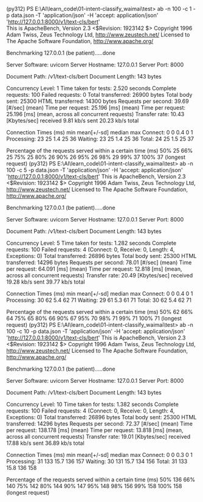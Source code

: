 (py312) PS E:\AI\learn_code\01-intent-classify_waimai\test> ab -n 100 -c 1 -p data.json -T 'application/json' -H 'accept: application/json' 'http://127.0.0.1:8000/v1/text-cls/bert'  
This is ApacheBench, Version 2.3 <$Revision: 1923142 $>
Copyright 1996 Adam Twiss, Zeus Technology Ltd, http://www.zeustech.net/
Licensed to The Apache Software Foundation, http://www.apache.org/

Benchmarking 127.0.0.1 (be patient).....done


Server Software:        uvicorn
Server Hostname:        127.0.0.1
Server Port:            8000

Document Path:          /v1/text-cls/bert
Document Length:        143 bytes

Concurrency Level:      1
Time taken for tests:   2.520 seconds
Complete requests:      100
Failed requests:        0
Total transferred:      26900 bytes
Total body sent:        25300
HTML transferred:       14300 bytes
Requests per second:    39.69 [#/sec] (mean)
Time per request:       25.196 [ms] (mean)
Time per request:       25.196 [ms] (mean, across all concurrent requests)
Transfer rate:          10.43 [Kbytes/sec] received
                        9.81 kb/s sent
                        20.23 kb/s total

Connection Times (ms)
              min  mean[+/-sd] median   max
Connect:        0    0   0.4      0       1
Processing:    23   25   1.4     25      36
Waiting:       23   25   1.4     25      36
Total:         24   25   1.5     25      37

Percentage of the requests served within a certain time (ms)
  50%     25
  66%     25
  75%     25
  80%     26
  90%     26
  95%     26
  98%     29
  99%     37
 100%     37 (longest request)
(py312) PS E:\AI\learn_code\01-intent-classify_waimai\test> ab -n 100 -c 5 -p data.json -T 'application/json' -H 'accept: application/json' 'http://127.0.0.1:8000/v1/text-cls/bert'
This is ApacheBench, Version 2.3 <$Revision: 1923142 $>
Copyright 1996 Adam Twiss, Zeus Technology Ltd, http://www.zeustech.net/
Licensed to The Apache Software Foundation, http://www.apache.org/

Benchmarking 127.0.0.1 (be patient).....done


Server Software:        uvicorn
Server Hostname:        127.0.0.1
Server Port:            8000

Document Path:          /v1/text-cls/bert
Document Length:        143 bytes

Concurrency Level:      5
Time taken for tests:   1.282 seconds
Complete requests:      100
Failed requests:        4
   (Connect: 0, Receive: 0, Length: 4, Exceptions: 0)
Total transferred:      26896 bytes
Total body sent:        25300
HTML transferred:       14296 bytes
Requests per second:    78.01 [#/sec] (mean)
Time per request:       64.091 [ms] (mean)
Time per request:       12.818 [ms] (mean, across all concurrent requests)
Transfer rate:          20.49 [Kbytes/sec] received
                        19.28 kb/s sent
                        39.77 kb/s total

Connection Times (ms)
              min  mean[+/-sd] median   max
Connect:        0    0   0.4      0       1
Processing:    30   62   5.4     62      71
Waiting:       29   61   5.3     61      71
Total:         30   62   5.4     62      71

Percentage of the requests served within a certain time (ms)
  50%     62
  66%     64
  75%     65
  80%     66
  90%     67
  95%     70
  98%     71
  99%     71
 100%     71 (longest request)
(py312) PS E:\AI\learn_code\01-intent-classify_waimai\test> ab -n 100 -c 10 -p data.json -T 'application/json' -H 'accept: application/json' 'http://127.0.0.1:8000/v1/text-cls/bert'
This is ApacheBench, Version 2.3 <$Revision: 1923142 $>
Copyright 1996 Adam Twiss, Zeus Technology Ltd, http://www.zeustech.net/
Licensed to The Apache Software Foundation, http://www.apache.org/

Benchmarking 127.0.0.1 (be patient).....done


Server Software:        uvicorn
Server Hostname:        127.0.0.1
Server Port:            8000

Document Path:          /v1/text-cls/bert
Document Length:        143 bytes

Concurrency Level:      10
Time taken for tests:   1.382 seconds
Complete requests:      100
Failed requests:        4
   (Connect: 0, Receive: 0, Length: 4, Exceptions: 0)
Total transferred:      26896 bytes
Total body sent:        25300
HTML transferred:       14296 bytes
Requests per second:    72.37 [#/sec] (mean)
Time per request:       138.178 [ms] (mean)
Time per request:       13.818 [ms] (mean, across all concurrent requests)
Transfer rate:          19.01 [Kbytes/sec] received
                        17.88 kb/s sent
                        36.89 kb/s total

Connection Times (ms)
              min  mean[+/-sd] median   max
Connect:        0    0   0.3      0       1
Processing:    31  133  15.7    136     157
Waiting:       30  131  15.7    134     156
Total:         31  133  15.8    136     158

Percentage of the requests served within a certain time (ms)
  50%    136
  66%    140
  75%    142
  80%    144
  90%    147
  95%    148
  98%    156
  99%    158
 100%    158 (longest request)
